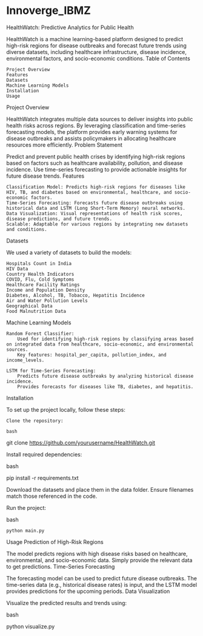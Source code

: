 # Innoverge_IBMZ
HealthWatch: Predictive Analytics for Public Health

HealthWatch is a machine learning-based platform designed to predict high-risk regions for disease outbreaks and forecast future trends using diverse datasets, including healthcare infrastructure, disease incidence, environmental factors, and socio-economic conditions.
Table of Contents

    Project Overview
    Features
    Datasets
    Machine Learning Models
    Installation
    Usage
    
Project Overview

HealthWatch integrates multiple data sources to deliver insights into public health risks across regions. By leveraging classification and time-series forecasting models, the platform provides early warning systems for disease outbreaks and assists policymakers in allocating healthcare resources more efficiently.
Problem Statement

Predict and prevent public health crises by identifying high-risk regions based on factors such as healthcare availability, pollution, and disease incidence. Use time-series forecasting to provide actionable insights for future disease trends.
Features

    Classification Model: Predicts high-risk regions for diseases like HIV, TB, and diabetes based on environmental, healthcare, and socio-economic factors.
    Time-Series Forecasting: Forecasts future disease outbreaks using historical data and LSTM (Long Short-Term Memory) neural networks.
    Data Visualization: Visual representations of health risk scores, disease predictions, and future trends.
    Scalable: Adaptable for various regions by integrating new datasets and conditions.

Datasets

We used a variety of datasets to build the models:

    Hospitals Count in India
    HIV Data
    Country Health Indicators
    COVID, Flu, Cold Symptoms
    Healthcare Facility Ratings
    Income and Population Density
    Diabetes, Alcohol, TB, Tobacco, Hepatitis Incidence
    Air and Water Pollution Levels
    Geographical Data
    Food Malnutrition Data

Machine Learning Models

    Random Forest Classifier:
        Used for identifying high-risk regions by classifying areas based on integrated data from healthcare, socio-economic, and environmental sources.
        Key features: hospital_per_capita, pollution_index, and income_levels.

    LSTM for Time-Series Forecasting:
        Predicts future disease outbreaks by analyzing historical disease incidence.
        Provides forecasts for diseases like TB, diabetes, and hepatitis.

Installation

To set up the project locally, follow these steps:

    Clone the repository:

    bash

git clone https://github.com/yourusername/HealthWatch.git

Install required dependencies:

bash

pip install -r requirements.txt

Download the datasets and place them in the data folder. Ensure filenames match those referenced in the code.

Run the project:

bash

    python main.py

Usage
Prediction of High-Risk Regions

The model predicts regions with high disease risks based on healthcare, environmental, and socio-economic data. Simply provide the relevant data to get predictions.
Time-Series Forecasting

The forecasting model can be used to predict future disease outbreaks. The time-series data (e.g., historical disease rates) is input, and the LSTM model provides predictions for the upcoming periods.
Data Visualization

Visualize the predicted results and trends using:

bash

python visualize.py
